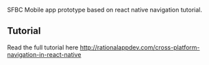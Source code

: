 SFBC Mobile app prototype based on react native navigation tutorial. 

## Tutorial

Read the full tutorial here http://rationalappdev.com/cross-platform-navigation-in-react-native
